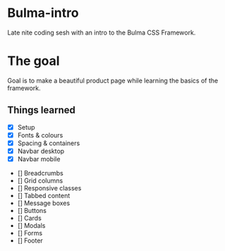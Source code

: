# Bulma-intro
Late nite coding sesh with an intro to the Bulma CSS Framework.

# The goal
Goal is to make a beautiful product page while learning the basics of the framework.

## Things learned
- [x] Setup
- [x] Fonts & colours
- [x] Spacing & containers
- [x] Navbar desktop
- [x] Navbar mobile
- [] Breadcrumbs
- [] Grid columns
- [] Responsive classes
- [] Tabbed content
- [] Message boxes
- [] Buttons
- [] Cards
- [] Modals
- [] Forms
- [] Footer


